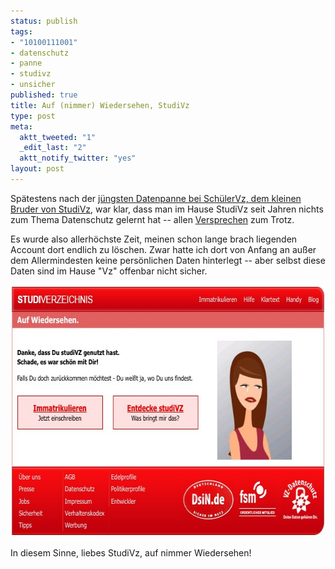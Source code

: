 ```yaml
--- 
status: publish
tags: 
- "10100111001"
- datenschutz
- panne
- studivz
- unsicher
published: true
title: Auf (nimmer) Wiedersehen, StudiVz
type: post
meta: 
  aktt_tweeted: "1"
  _edit_last: "2"
  aktt_notify_twitter: "yes"
layout: post
---
```

Spätestens nach der <a href="http://www.tagesschau.de/inland/schuelervz106.html">jüngsten Datenpanne bei SchülerVz, dem kleinen Bruder von StudiVz</a>, war klar, dass man im Hause StudiVz seit Jahren nichts zum Thema Datenschutz gelernt hat -- allen <a href="http://www.studivz.net/l/security">Versprechen</a> zum Trotz.

Es wurde also allerhöchste Zeit, meinen schon lange brach liegenden Account dort endlich zu löschen. Zwar hatte ich dort von Anfang an außer dem Allermindesten keine persönlichen Daten hinterlegt -- aber selbst diese Daten sind im Hause "Vz" offenbar nicht sicher.

<img src="/media/wp/2009/10/studiVZ-auf-wiedersehen.jpg" alt="studiVZ: Auf Wiedersehen" title="studiVZ: Auf Wiedersehen" width="634" height="403" class="alignnone size-full wp-image-2432" />

In diesem Sinne, liebes StudiVz, auf nimmer Wiedersehen!

